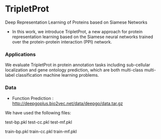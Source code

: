 # TripletProt
Deep Representation Learning of Proteins based on Siamese Networks
+ In this work, we introduce TripletProt, a new approach for protein representation learning based on the Siamese neural networks trained over the protein-protein interaction (PPI) network. 

### Applications
We evaluate TripletProt in protein annotation tasks including sub-cellular localization and gene ontology prediction, which are both multi-class multi-label classification machine learning problems.

### Data
+ Function Prediction : http://deepgoplus.bio2vec.net/data/deepgo/data.tar.gz

We have used the following files:

test-bp.pkl
test-cc.pkl
test-mf.pkl

train-bp.pkl
train-cc.pkl
train-mf.pkl






